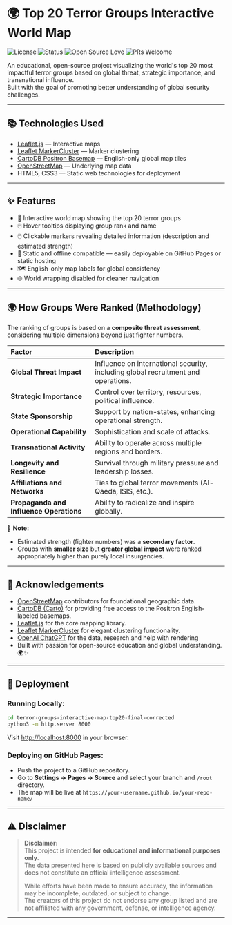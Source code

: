 
# 🌍 Top 20 Terror Groups Interactive World Map

![License](https://img.shields.io/badge/License-Apache_2.0-blue.svg)
![Status](https://img.shields.io/badge/Status-Active-brightgreen.svg)
![Open Source Love](https://img.shields.io/badge/Open%20Source-%E2%9D%A4-red.svg)
![PRs Welcome](https://img.shields.io/badge/PRs-welcome-blue.svg)

An educational, open-source project visualizing the world's top 20 most impactful terror groups based on global threat, strategic importance, and transnational influence.  
Built with the goal of promoting better understanding of global security challenges.

---

## 📚 Technologies Used

- [Leaflet.js](https://leafletjs.com/) — Interactive maps
- [Leaflet MarkerCluster](https://github.com/Leaflet/Leaflet.markercluster) — Marker clustering
- [CartoDB Positron Basemap](https://carto.com/basemaps/) — English-only global map tiles
- [OpenStreetMap](https://www.openstreetmap.org/) — Underlying map data
- HTML5, CSS3 — Static web technologies for deployment

---

## ✨ Features

- 📍 Interactive world map showing the top 20 terror groups
- 🖱️ Hover tooltips displaying group rank and name
- 🖱️ Clickable markers revealing detailed information (description and estimated strength)
- 🔗 Static and offline compatible — easily deployable on GitHub Pages or static hosting
- 🗺️ English-only map labels for global consistency
- 🌐 World wrapping disabled for cleaner navigation

---

## 🌍 How Groups Were Ranked (Methodology)

The ranking of groups is based on a **composite threat assessment**, considering multiple dimensions beyond just fighter numbers.

| Factor | Description |
|:---|:---|
| **Global Threat Impact** | Influence on international security, including global recruitment and operations. |
| **Strategic Importance** | Control over territory, resources, political influence. |
| **State Sponsorship** | Support by nation-states, enhancing operational strength. |
| **Operational Capability** | Sophistication and scale of attacks. |
| **Transnational Activity** | Ability to operate across multiple regions and borders. |
| **Longevity and Resilience** | Survival through military pressure and leadership losses. |
| **Affiliations and Networks** | Ties to global terror movements (Al-Qaeda, ISIS, etc.). |
| **Propaganda and Influence Operations** | Ability to radicalize and inspire globally. |

📌 **Note:**  
- Estimated strength (fighter numbers) was a **secondary factor**.
- Groups with **smaller size** but **greater global impact** were ranked appropriately higher than purely local insurgencies.

---

## 🙏 Acknowledgements

- [OpenStreetMap](https://www.openstreetmap.org/) contributors for foundational geographic data.
- [CartoDB (Carto)](https://carto.com/) for providing free access to the Positron English-labeled basemaps.
- [Leaflet.js](https://leafletjs.com/) for the core mapping library.
- [Leaflet MarkerCluster](https://github.com/Leaflet/Leaflet.markercluster) for elegant clustering functionality.
- [OpenAI ChatGPT](https://chatgpt.com) for the data, research and help with rendering
- Built with passion for open-source education and global understanding. 🌍✨

---

## 🚀 Deployment

### Running Locally:
```bash
cd terror-groups-interactive-map-top20-final-corrected
python3 -m http.server 8000
```
Visit [http://localhost:8000](http://localhost:8000) in your browser.

### Deploying on GitHub Pages:
- Push the project to a GitHub repository.
- Go to **Settings → Pages → Source** and select your branch and `/root` directory.
- The map will be live at `https://your-username.github.io/your-repo-name/`

---

## ⚠️ Disclaimer

> **Disclaimer:**  
> This project is intended **for educational and informational purposes only**.  
> The data presented here is based on publicly available sources and does not constitute an official intelligence assessment.  
>  
> While efforts have been made to ensure accuracy, the information may be incomplete, outdated, or subject to change.  
> The creators of this project do not endorse any group listed and are not affiliated with any government, defense, or intelligence agency.

---
